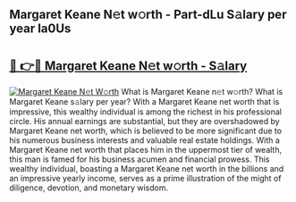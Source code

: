 ## Margaret Keane N𝚎t w𝚘rth - Part-dLu S𝚊lary per year Ia0Us

# <h2><a href="http://gc3p3li.nevu.top/?p=Margaret+Keane">🔗 👉🔴 Margaret Keane N𝚎t w𝚘rth - S𝚊lary</a></h2>

[![Margaret Keane N𝚎t W𝚘rth](https://i.imgur.com/Oavwk0R.jpeg)](http://gc3p3li.nevu.top/?p=Margaret+Keane)
What is Margaret Keane n𝚎t w𝚘rth? What is Margaret Keane s𝚊lary per year?
With a Margaret Keane net worth that is impressive, this wealthy individual is among the richest in his professional circle. His annual earnings are substantial, but they are overshadowed by Margaret Keane net worth, which is believed to be more significant due to his numerous business interests and valuable real estate holdings. With a Margaret Keane net worth that places him in the uppermost tier of wealth, this man is famed for his business acumen and financial prowess. This wealthy individual, boasting a Margaret Keane net worth in the billions and an impressive yearly income, serves as a prime illustration of the might of diligence, devotion, and monetary wisdom.
